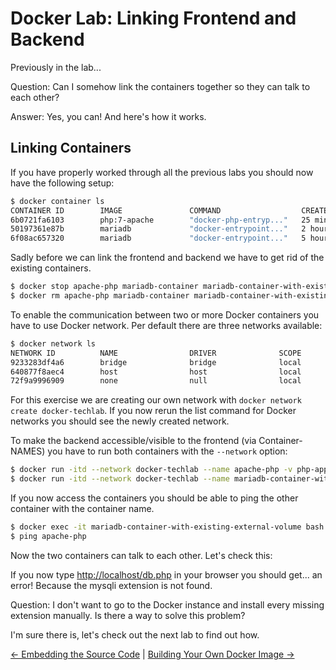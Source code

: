 # Docker Lab: Linking Frontend and Backend

Previously in the lab...

Question: Can I somehow link the containers together so they can talk to each other?

Answer: Yes, you can! And here's how it works.

## Linking Containers

If you have properly worked through all the previous labs you should now have the following setup:

```bash
$ docker container ls
CONTAINER ID        IMAGE               COMMAND                  CREATED             STATUS              PORTS                NAMES
6b0721fa6103        php:7-apache        "docker-php-entryp..."   25 minutes ago      Up 25 minutes       0.0.0.0:80->80/tcp   apache-php
50197361e87b        mariadb             "docker-entrypoint..."   2 hours ago         Up 2 hours          3306/tcp             mariadb-container-with-existing-external-volume
6f08ac657320        mariadb             "docker-entrypoint..."   5 hours ago         Up 3 hours          3306/tcp             mariadb-container
```

Sadly before we can link the frontend and backend we have to get rid of the existing containers.

```bash
$ docker stop apache-php mariadb-container mariadb-container-with-existing-external-volume
$ docker rm apache-php mariadb-container mariadb-container-with-existing-external-volume
```

To enable the communication between two or more Docker containers you have to use Docker network. Per default there are three networks available:

```bash
$ docker network ls
NETWORK ID          NAME                DRIVER              SCOPE
9233283df4a6        bridge              bridge              local
640877f8aec4        host                host                local
72f9a9996909        none                null                local
```

For this exercise we are creating our own network with `docker network create docker-techlab`.
If you now rerun the list command for Docker networks you should see the newly created network.

To make the backend accessible/visible to the frontend (via Container-NAMES) you have to run both containers with the `--network` option:

```bash
$ docker run -itd --network docker-techlab --name apache-php -v php-app:/var/www/html -p80:80 php:7-apache
$ docker run -itd --network docker-techlab --name mariadb-container-with-existing-external-volume -v datastore-mysql:/var/lib/mysql -e MYSQL_ROOT_PASSWORD=my-secret-pw mariadb
```

If you now access the containers you should be able to ping the other container with the container name.

``` bash
$ docker exec -it mariadb-container-with-existing-external-volume bash
$ ping apache-php
```

Now the two containers can talk to each other. Let's check this:

If you now type <http://localhost/db.php> in your browser you should get... an error!
Because the mysqli extension is not found.

Question: I don't want to go to the Docker instance and install every missing extension manually. Is there a way to solve this problem?

I'm sure there is, let's check out the next lab to find out how.

[← Embedding the Source Code](08_dev_port.md) |
[Building Your Own Docker Image →](10_build_image.md)
